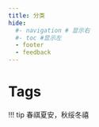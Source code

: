 ```yaml
---
title: 分类
hide:
  #- navigation # 显示右
  #- toc #显示左
  - footer
  - feedback
---
```

# Tags
!!! tip
    春祺夏安，秋绥冬禧


